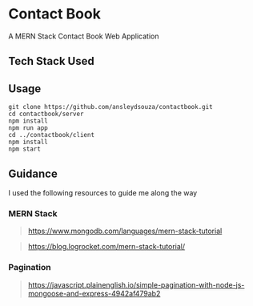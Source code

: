 # Contact Book
 A MERN Stack Contact Book Web Application

## Tech Stack Used

## Usage
```
git clone https://github.com/ansleydsouza/contactbook.git
cd contactbook/server
npm install
npm run app
cd ../contactbook/client
npm install
npm start
```

## Guidance

I used the following resources to guide me along the way
### MERN Stack
>https://www.mongodb.com/languages/mern-stack-tutorial

>https://blog.logrocket.com/mern-stack-tutorial/
### Pagination
>https://javascript.plainenglish.io/simple-pagination-with-node-js-mongoose-and-express-4942af479ab2